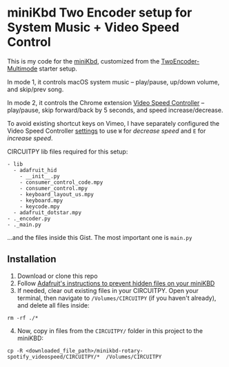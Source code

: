# miniKbd Two Encoder setup for System Music + Video Speed Control

This is my code for the [miniKbd](https://github.com/andyclymer/minikbd), customized from the [TwoEncoder-Multimode](https://github.com/andyclymer/minikbd/tree/master/Software/TwoEncoder-Multimode) starter setup.

In mode 1, it controls macOS system music – play/pause, up/down volume, and skip/prev song.

In mode 2, it controls the Chrome extension [Video Speed Controller](https://chrome.google.com/webstore/detail/video-speed-controller/nffaoalbilbmmfgbnbgppjihopabppdk?hl=en) – play/pause, skip forward/back by 5 seconds, and speed increase/decrease.

To avoid existing shortcut keys on Vimeo, I have separately configured the Video Speed Controller [settings](chrome-extension://nffaoalbilbmmfgbnbgppjihopabppdk/options.html) to use `W` for _decrease speed_ and `E` for _increase speed_.

CIRCUITPY lib files required for this setup:

```
- lib
  - adafruit_hid
    - __init__.py
    - consumer_control_code.mpy
    - consumer_control.mpy
    - keyboard_layout_us.mpy
    - keyboard.mpy
    - keycode.mpy
  - adafruit_dotstar.mpy
- ._encoder.py
- ._main.py
```

...and the files inside this Gist. The most important one is `main.py`

## Installation

1. Download or clone this repo
2. Follow [Adafruit's instructions to prevent hidden files on your miniKBD](https://learn.adafruit.com/welcome-to-circuitpython/troubleshooting#running-out-of-file-space-on-non-express-boards-19-37)
3. If needed, clear out existing files in your CIRCUITPY. Open your terminal, then navigate to `/Volumes/CIRCUITPY` (if you haven't already), and delete all files inside:

```
rm -rf ./*
```

4. Now, copy in files from the `CIRCUITPY/` folder in this project to the miniKBD:

```
cp -R <downloaded_file_path>/minikbd-rotary-spotify_videospeed/CIRCUITPY/*  /Volumes/CIRCUITPY
```
